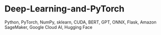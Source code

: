 # Deep-Learning-and-PyTorch
Python, PyTorch, NumPy, sklearn, CUDA, BERT, GPT, ONNX, Flask, Amazon SageMaker, Google Cloud AI, Hugging Face
